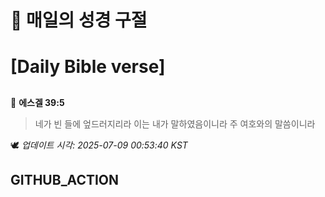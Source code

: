 # 🙏 매일의 성경 구절
# [Daily Bible verse]
##
<!-- START_BIBLE_VERSE -->
📖 **에스겔 39:5**
> 네가 빈 들에 엎드러지리라 이는 내가 말하였음이니라 주 여호와의 말씀이니라

🕊️ _업데이트 시각: 2025-07-09 00:53:40 KST_
  <!-- END_BIBLE_VERSE -->
## GITHUB_ACTION
